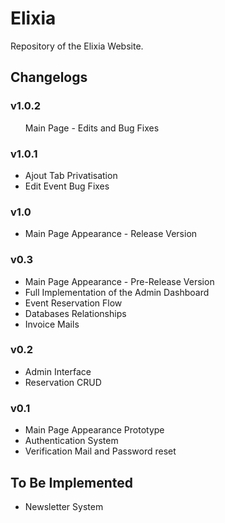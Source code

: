 <h1>Elixia</h1>

<p>Repository of the Elixia Website.</p>

<h2>Changelogs</h2>

<h3>v1.0.2</h3>
<ul>
	Main Page - Edits and Bug Fixes
</ul>

<h3>v1.0.1</h3>
<ul>
	<li>Ajout Tab Privatisation</li>
	<li>Edit Event Bug Fixes</li>
</ul>

<h3>v1.0</h3>
<ul>
	<li>Main Page Appearance - Release Version</li>
</ul>

<h3>v0.3</h3>
<ul>
	<li>Main Page Appearance - Pre-Release Version</li>
	<li>Full Implementation of the Admin Dashboard</li>
	<li>Event Reservation Flow</li>
	<li>Databases Relationships</li>
	<li>Invoice Mails</li>
</ul>

<h3>v0.2</h3>
<ul>
	<li>Admin Interface</li>
	<li>Reservation CRUD</li>
</ul>

<h3>v0.1</h3>
<ul>
	<li>Main Page Appearance Prototype</li>
	<li>Authentication System</li>
	<li>Verification Mail and Password reset</li>
</ul>

<h2>To Be Implemented</h2>
<ul>
	<li>Newsletter System</li>
</ul>